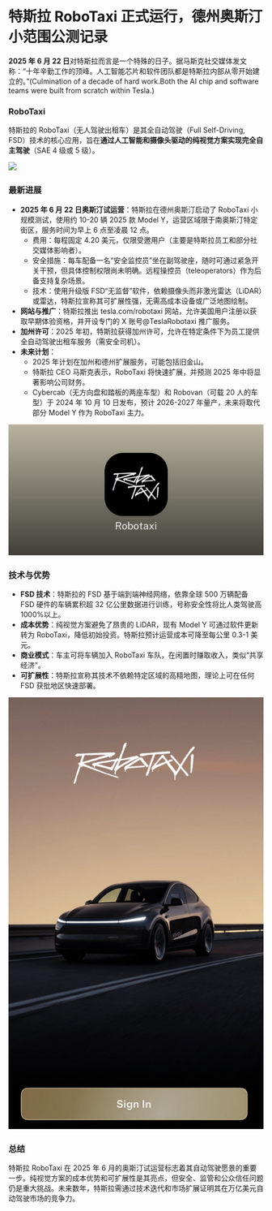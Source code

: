 # 特斯拉 RoboTaxi 正式运行，德州奥斯汀小范围公测记录

**2025 年 6 月 22 日**对特斯拉而言是一个特殊的日子。据马斯克社交媒体发文称：“十年辛勤工作的顶峰。人工智能芯片和软件团队都是特斯拉内部从零开始建立的。”(Culmination of a decade of hard work.Both the AI chip and software teams were built from scratch within Tesla.)

### **RoboTaxi**

特斯拉的 RoboTaxi（无人驾驶出租车）是其全自动驾驶（Full Self-Driving, FSD）技术的核心应用，旨在**通过人工智能和摄像头驱动的纯视觉方案实现完全自主驾驶**（SAE 4 级或 5 级）。

![](assets/2025-06-23-10-03-29.png)

### **最新进展**

- **2025 年 6 月 22 日奥斯汀试运营**：特斯拉在德州奥斯汀启动了 RoboTaxi 小规模测试，使用约 10-20 辆 2025 款 Model Y，运营区域限于南奥斯汀特定街区，服务时间为早上 6 点至凌晨 12 点。
  - 费用：每程固定 4.20 美元，仅限受邀用户（主要是特斯拉员工和部分社交媒体影响者）。
  - 安全措施：每车配备一名“安全监控员”坐在副驾驶座，随时可通过紧急开关干预，但具体控制权限尚未明确。远程操控员（teleoperators）作为后备支持复杂场景。
  - 技术：使用升级版 FSD“无监督”软件，依赖摄像头而非激光雷达（LiDAR）或雷达，特斯拉宣称其可扩展性强，无需高成本设备或广泛地图绘制。
- **网站与推广**：特斯拉推出 tesla.com/robotaxi 网站，允许美国用户注册以获取早期体验资格，并开设专门的 X 账号@TeslaRobotaxi 推广服务。
- **加州许可**：2025 年初，特斯拉获得加州许可，允许在特定条件下为员工提供全自动驾驶出租车服务（需安全司机）。
- **未来计划**：
  - 2025 年计划在加州和德州扩展服务，可能包括旧金山。
  - 特斯拉 CEO 马斯克表示，RoboTaxi 将快速扩展，并预测 2025 年中将显著影响公司财务。
  - Cybercab（无方向盘和踏板的两座车型）和 Robovan（可载 20 人的车型）于 2024 年 10 月 10 日发布，预计 2026-2027 年量产，未来将取代部分 Model Y 作为 RoboTaxi 主力。

![](assets/2025-06-23-10-06-11.png)

### **技术与优势**

- **FSD 技术**：特斯拉的 FSD 基于端到端神经网络，依靠全球 500 万辆配备 FSD 硬件的车辆累积超 32 亿公里数据进行训练，号称安全性将比人类驾驶高 1000%以上。
- **成本优势**：纯视觉方案避免了昂贵的 LiDAR，现有 Model Y 可通过软件更新转为 RoboTaxi，降低初始投资。特斯拉预计运营成本可降至每公里 0.3-1 美元。
- **商业模式**：车主可将车辆加入 RoboTaxi 车队，在闲置时赚取收入，类似“共享经济”。
- **可扩展性**：特斯拉宣称其技术不依赖特定区域的高精地图，理论上可在任何 FSD 获批地区快速部署。

![](assets/2025-06-23-10-06-52.png)

### 总结

特斯拉 RoboTaxi 在 2025 年 6 月的奥斯汀试运营标志着其自动驾驶愿景的重要一步。纯视觉方案的成本优势和可扩展性是其亮点，但安全、监管和公众信任问题仍是重大挑战。未来数年，特斯拉需通过技术迭代和市场扩展证明其在万亿美元自动驾驶市场的竞争力。
